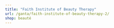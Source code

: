 ```yaml
---
title: "Faith Institute of Beauty Therapy"
url: /ganta/faith-institute-of-beauty-therapy-2/
shop: beauté
---
```

